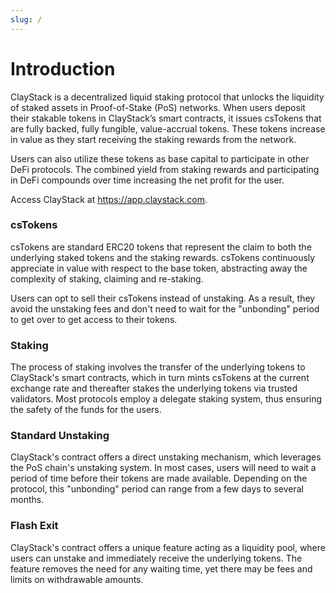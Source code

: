 ```yaml
---
slug: /
---
```


# Introduction

ClayStack is a decentralized liquid staking protocol that unlocks the liquidity of staked assets in Proof-of-Stake (PoS) networks. When users deposit their stakable tokens in ClayStack’s smart contracts, it issues csTokens that are fully backed, fully fungible, value-accrual tokens. These tokens increase in value as they start receiving the staking rewards from the network.

Users can also utilize these tokens as base capital to participate in other DeFi protocols. The combined yield from staking rewards and participating in DeFi compounds over time increasing the net profit for the user.

Access ClayStack at https://app.claystack.com.

### csTokens

csTokens are standard ERC20 tokens that represent the claim to both the underlying staked tokens and the staking rewards. csTokens continuously appreciate in value with respect to the base token, abstracting away the complexity of staking, claiming and re-staking.

Users can opt to sell their csTokens instead of unstaking. As a result, they avoid the unstaking fees and don't need to wait for the "unbonding" period to get over to get access to their tokens.

### Staking

The process of staking involves the transfer of the underlying tokens to ClayStack's smart contracts, which in turn mints csTokens at the current exchange rate and thereafter stakes the underlying tokens via trusted validators. Most protocols employ a delegate staking system, thus ensuring the safety of the funds for the users.

### Standard Unstaking

ClayStack's contract offers a direct unstaking mechanism, which leverages the PoS chain's unstaking system. In most cases, users will need to wait a period of time before their tokens are made available. Depending on the protocol, this "unbonding" period can range from a few days to several months.

### Flash Exit

ClayStack's contract offers a unique feature acting as a liquidity pool, where users can unstake and immediately receive the underlying tokens. The feature removes the need for any waiting time, yet there may be fees and limits on withdrawable amounts.

[//]: # (- [ClayStack LitePaper]&#40;#&#41;)

[//]: # ()
[//]: # (```)

[//]: # (TODO)

[//]: # (Add Link to LitePaper)

[//]: # (```)
